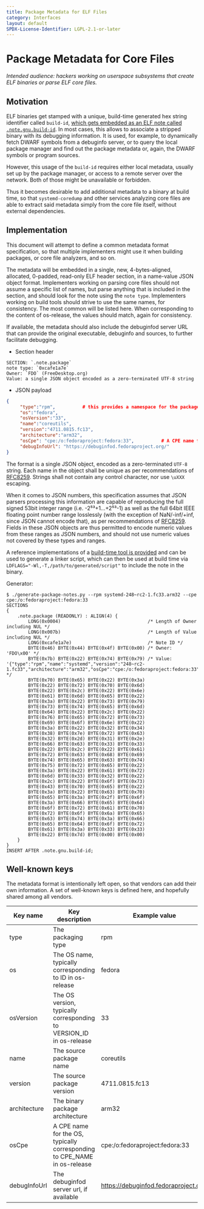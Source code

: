 ```yaml
---
title: Package Metadata for ELF Files
category: Interfaces
layout: default
SPDX-License-Identifier: LGPL-2.1-or-later
---
```


# Package Metadata for Core Files

*Intended audience: hackers working on userspace subsystems that create ELF binaries
or parse ELF core files.*

## Motivation

ELF binaries get stamped with a unique, build-time generated hex string identifier called
`build-id`, [which gets embedded as an ELF note called `.note.gnu.build-id`](https://fedoraproject.org/wiki/Releases/FeatureBuildId).
In most cases, this allows to associate a stripped binary with its debugging information.
It is used, for example, to dynamically fetch DWARF symbols from a debuginfo server, or
to query the local package manager and find out the package metadata or, again, the DWARF
symbols or program sources.

However, this usage of the `build-id` requires either local metadata, usually set up by
the package manager, or access to a remote server over the network. Both of those might
be unavailable or forbidden.

Thus it becomes desirable to add additional metadata to a binary at build time, so that
`systemd-coredump` and other services analyzing core files are able to extract said
metadata simply from the core file itself, without external dependencies.

## Implementation

This document will attempt to define a common metadata format specification, so that
multiple implementers might use it when building packages, or core file analyzers, and
so on.

The metadata will be embedded in a single, new, 4-bytes-aligned, allocated, 0-padded,
read-only ELF header section, in a name-value JSON object format. Implementers working on parsing
core files should not assume a specific list of names, but parse anything that is included
in the section, and should look for the note using the `note type`. Implementers working on
build tools should strive to use the same names, for consistency. The most common will be
listed here. When corresponding to the content of os-release, the values should match, again for consistency.

If available, the metadata should also include the debuginfod server URL that can provide
the original executable, debuginfo and sources, to further facilitate debugging.

* Section header

```
SECTION: `.note.package`
note type: `0xcafe1a7e`
Owner: `FDO` (FreeDesktop.org)
Value: a single JSON object encoded as a zero-terminated UTF-8 string
```

* JSON payload

```json
{
     "type":"rpm",          # this provides a namespace for the package+package-version fields
     "os":"fedora",
     "osVersion":"33",
     "name":"coreutils",
     "version":"4711.0815.fc13",
     "architecture":"arm32",
     "osCpe": "cpe:/o:fedoraproject:fedora:33",          # A CPE name for the operating system, `CPE_NAME` from os-release is a good default
     "debugInfoUrl": "https://debuginfod.fedoraproject.org/"
}
```

The format is a single JSON object, encoded as a zero-terminated `UTF-8` string.
Each name in the object shall be unique as per recommendations of
[RFC8259](https://datatracker.ietf.org/doc/html/rfc8259#section-4). Strings shall
not contain any control character, nor use `\uXXX` escaping.

When it comes to JSON numbers, this specification assumes that JSON parsers
processing this information are capable of reproducing the full signed 53bit
integer range (i.e. -2⁵³+1…+2⁵³-1) as well as the full 64bit IEEE floating
point number range losslessly (with the exception of NaN/-inf/+inf, since JSON
cannot encode that), as per recommendations of
[RFC8259](https://datatracker.ietf.org/doc/html/rfc8259#page-8). Fields in
these JSON objects are thus permitted to encode numeric values from these
ranges as JSON numbers, and should not use numeric values not covered by these
types and ranges.

A reference implementations of a [build-time tool is provided](https://github.com/systemd/package-notes)
and can be used to generate a linker script, which can then be used at build time via
```LDFLAGS="-Wl,-T,/path/to/generated/script"``` to include the note in the binary.

Generator:
```console
$ ./generate-package-notes.py --rpm systemd-248~rc2-1.fc33.arm32 --cpe cpe:/o:fedoraproject:fedora:33
SECTIONS
{
    .note.package (READONLY) : ALIGN(4) {
        LONG(0x0004)                                /* Length of Owner including NUL */
        LONG(0x007b)                                /* Length of Value including NUL */
        LONG(0xcafe1a7e)                            /* Note ID */
        BYTE(0x46) BYTE(0x44) BYTE(0x4f) BYTE(0x00) /* Owner: 'FDO\x00' */
        BYTE(0x7b) BYTE(0x22) BYTE(0x74) BYTE(0x79) /* Value: '{"type":"rpm","name":"systemd","version":"248~rc2-1.fc33","architecture":"arm32","osCpe":"cpe:/o:fedoraproject:fedora:33"}\x00\x00' */
        BYTE(0x70) BYTE(0x65) BYTE(0x22) BYTE(0x3a)
        BYTE(0x22) BYTE(0x72) BYTE(0x70) BYTE(0x6d)
        BYTE(0x22) BYTE(0x2c) BYTE(0x22) BYTE(0x6e)
        BYTE(0x61) BYTE(0x6d) BYTE(0x65) BYTE(0x22)
        BYTE(0x3a) BYTE(0x22) BYTE(0x73) BYTE(0x79)
        BYTE(0x73) BYTE(0x74) BYTE(0x65) BYTE(0x6d)
        BYTE(0x64) BYTE(0x22) BYTE(0x2c) BYTE(0x22)
        BYTE(0x76) BYTE(0x65) BYTE(0x72) BYTE(0x73)
        BYTE(0x69) BYTE(0x6f) BYTE(0x6e) BYTE(0x22)
        BYTE(0x3a) BYTE(0x22) BYTE(0x32) BYTE(0x34)
        BYTE(0x38) BYTE(0x7e) BYTE(0x72) BYTE(0x63)
        BYTE(0x32) BYTE(0x2d) BYTE(0x31) BYTE(0x2e)
        BYTE(0x66) BYTE(0x63) BYTE(0x33) BYTE(0x33)
        BYTE(0x22) BYTE(0x2c) BYTE(0x22) BYTE(0x61)
        BYTE(0x72) BYTE(0x63) BYTE(0x68) BYTE(0x69)
        BYTE(0x74) BYTE(0x65) BYTE(0x63) BYTE(0x74)
        BYTE(0x75) BYTE(0x72) BYTE(0x65) BYTE(0x22)
        BYTE(0x3a) BYTE(0x22) BYTE(0x61) BYTE(0x72)
        BYTE(0x6d) BYTE(0x33) BYTE(0x32) BYTE(0x22)
        BYTE(0x2c) BYTE(0x22) BYTE(0x6f) BYTE(0x73)
        BYTE(0x43) BYTE(0x70) BYTE(0x65) BYTE(0x22)
        BYTE(0x3a) BYTE(0x22) BYTE(0x63) BYTE(0x70)
        BYTE(0x65) BYTE(0x3a) BYTE(0x2f) BYTE(0x6f)
        BYTE(0x3a) BYTE(0x66) BYTE(0x65) BYTE(0x64)
        BYTE(0x6f) BYTE(0x72) BYTE(0x61) BYTE(0x70)
        BYTE(0x72) BYTE(0x6f) BYTE(0x6a) BYTE(0x65)
        BYTE(0x63) BYTE(0x74) BYTE(0x3a) BYTE(0x66)
        BYTE(0x65) BYTE(0x64) BYTE(0x6f) BYTE(0x72)
        BYTE(0x61) BYTE(0x3a) BYTE(0x33) BYTE(0x33)
        BYTE(0x22) BYTE(0x7d) BYTE(0x00) BYTE(0x00)
    }
}
INSERT AFTER .note.gnu.build-id;
```

## Well-known keys

The metadata format is intentionally left open, so that vendors can add their own information.
A set of well-known keys is defined here, and hopefully shared among all vendors.

| Key name     | Key description                                                          | Example value                         |
|--------------|--------------------------------------------------------------------------|---------------------------------------|
| type         | The packaging type                                                       | rpm                                   |
| os           | The OS name, typically corresponding to ID in os-release                 | fedora                                |
| osVersion    | The OS version, typically corresponding to VERSION_ID in os-release      | 33                                    |
| name         | The source package name                                                  | coreutils                             |
| version      | The source package version                                               | 4711.0815.fc13                        |
| architecture | The binary package architecture                                          | arm32                                 |
| osCpe        | A CPE name for the OS, typically corresponding to CPE_NAME in os-release | cpe:/o:fedoraproject:fedora:33        |
| debugInfoUrl | The debuginfod server url, if available                                  | https://debuginfod.fedoraproject.org/ |
